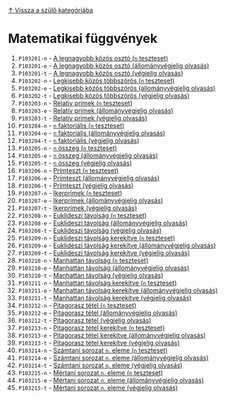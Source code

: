 [↑ Vissza a szülő kategóriába](../README.md)

# Matematikai függvények

1. `P103201-n` -  [A legnagyobb közös osztó (`n` teszteset)](./P103201-n.md)
1. `P103201-e` -  [A legnagyobb közös osztó (állományvégjelig olvasás)](./P103201-e.md)
1. `P103201-t` -  [A legnagyobb közös osztó (végjelig olvasás)](./P103201-t.md)
1. `P103202-n` -  [Legkisebb közös többszörös (`n` teszteset)](./P103202-n.md)
1. `P103202-e` -  [Legkisebb közös többszörös (állományvégjelig olvasás)](./P103202-e.md)
1. `P103202-t` -  [Legkisebb közös többszörös (végjelig olvasás)](./P103202-t.md)
1. `P103203-n` -  [Relatív prímek (`n` teszteset)](./P103203-n.md)
1. `P103203-e` -  [Relatív prímek (állományvégjelig olvasás)](./P103203-e.md)
1. `P103203-t` -  [Relatív prímek (végjelig olvasás)](./P103203-t.md)
1. `P103204-n` -  [`n` faktoriális (`n` teszteset)](./P103204-n.md)
1. `P103204-e` -  [`n` faktoriális (állományvégjelig olvasás)](./P103204-e.md)
1. `P103204-t` -  [`n` faktoriális (végjelig olvasás)](./P103204-t.md)
1. `P103205-n` -  [`n` összeg (`n` teszteset)](./P103205-n.md)
1. `P103205-e` -  [`n` összeg (állományvégjelig olvasás)](./P103205-e.md)
1. `P103205-t` -  [`n` összeg (végjelig olvasás)](./P103205-t.md)
1. `P103206-n` -  [Prímteszt (`n` teszteset)](./P103206-n.md)
1. `P103206-e` -  [Prímteszt (állományvégjelig olvasás)](./P103206-e.md)
1. `P103206-t` -  [Prímteszt (végjelig olvasás)](./P103206-t.md)
1. `P103207-n` -  [Ikerprímek (`n` teszteset)](./P103207-n.md)
1. `P103207-e` -  [Ikerprímek (állományvégjelig olvasás)](./P103207-e.md)
1. `P103207-t` -  [Ikerprímek (végjelig olvasás)](./P103207-t.md)
1. `P103208-n` -  [Euklideszi távolság (`n` teszteset)](./P103208-n.md)
1. `P103208-e` -  [Euklideszi távolság (állományvégjelig olvasás)](./P103208-e.md)
1. `P103208-t` -  [Euklideszi távolság (végjelig olvasás)](./P103208-t.md)
1. `P103209-n` -  [Euklideszi távolság kerekítve (`n` teszteset)](./P103209-n.md)
1. `P103209-e` -  [Euklideszi távolság kerekítve (állományvégjelig olvasás)](./P103209-e.md)
1. `P103209-t` -  [Euklideszi távolság kerekítve (végjelig olvasás)](./P103209-t.md)
1. `P103210-n` -  [Manhattan távolság (`n` teszteset)](./P103210-n.md)
1. `P103210-e` -  [Manhattan távolság (állományvégjelig olvasás)](./P103210-e.md)
1. `P103210-t` -  [Manhattan távolság (végjelig olvasás)](./P103210-t.md)
1. `P103211-n` -  [Manhattan távolság kerekítve (`n` teszteset)](./P103211-n.md)
1. `P103211-e` -  [Manhattan távolság kerekítve (állományvégjelig olvasás)](./P103211-e.md)
1. `P103211-t` -  [Manhattan távolság kerekítve (végjelig olvasás)](./P103211-t.md)
1. `P103212-n` -  [Pitagorasz tétel (`n` teszteset)](./P103212-n.md)
1. `P103212-e` -  [Pitagorasz tétel (állományvégjelig olvasás)](./P103212-e.md)
1. `P103212-t` -  [Pitagorasz tétel (végjelig olvasás)](./P103212-t.md)
1. `P103213-n` -  [Pitagorasz tétel kerekítve (`n` teszteset)](./P103213-n.md)
1. `P103213-e` -  [Pitagorasz tétel kerekítve (állományvégjelig olvasás)](./P103213-e.md)
1. `P103213-t` -  [Pitagorasz tétel kerekítve (végjelig olvasás)](./P103213-t.md)
1. `P103214-n` -  [Számtani sorozat `n`. eleme (`n` teszteset)](./P103214-n.md)
1. `P103214-e` -  [Számtani sorozat `n`. eleme (állományvégjelig olvasás)](./P103214-e.md)
1. `P103214-t` -  [Számtani sorozat `n`. eleme (végjelig olvasás)](./P103214-t.md)
1. `P103215-n` -  [Mértani sorozat `n`. eleme (`n` teszteset)](./P103215-n.md)
1. `P103215-e` -  [Mértani sorozat `n`. eleme (állományvégjelig olvasás)](./P103215-e.md)
1. `P103215-t` -  [Mértani sorozat `n`. eleme (végjelig olvasás)](./P103215-t.md)
